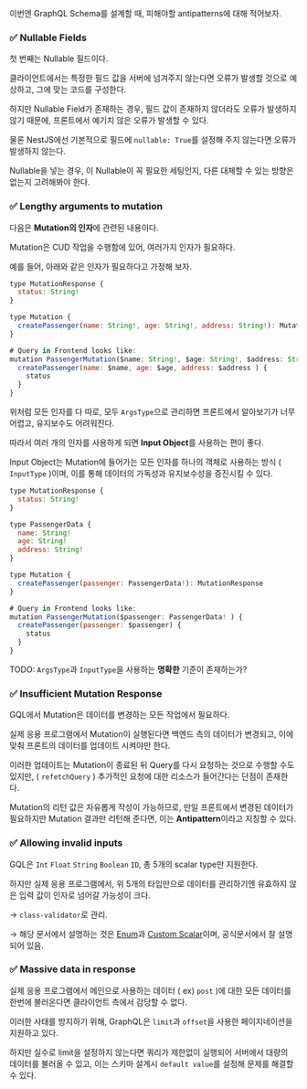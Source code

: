 이번엔 GraphQL Schema를 설계할 때, 피해야할 antipatterns에 대해 적어보자.

### ✅ **Nullable Fields**

첫 번째는 Nullable 필드이다.

클라이언트에서는 특정한 필드 값을 서버에 넘겨주지 않는다면 오류가 발생할 것으로 예상하고, 그에 맞는 코드를 구성한다.

하지만 Nullable Field가 존재하는 경우, 필드 값이 존재하지 않더라도 오류가 발생하지 않기 때문에, 프론트에서 예기치 않은 오류가 발생할 수 있다.

물론 NestJS에선 기본적으로 필드에 `nullable: True`를 설정해 주지 않는다면 오류가 발생하지 않는다.

Nullable을 넣는 경우, 이 Nullable이 꼭 필요한 세팅인지, 다른 대체할 수 있는 방향은 없는지 고려해봐야 한다.

### ✅ **Lengthy arguments to mutation**

다음은 **Mutation의 인자**에 관련된 내용이다.

Mutation은 CUD 작업을 수행함에 있어, 여러가지 인자가 필요하다.

예를 들어, 아래와 같은 인자가 필요하다고 가정해 보자.

```jsx
type MutationResponse {
  status: String!
}

type Mutation {
  createPassenger(name: String!, age: String!, address: String!): MutationResponse
}

# Query in Frontend looks like:
mutation PassengerMutation($name: String!, $age: String!, $address: String! ) {
  createPassenger(name: $name, age: $age, address: $address ) {
    status
  }
}
```

위처럼 모든 인자를 다 따로, 모두 `ArgsType`으로 관리하면 프론트에서 알아보기가 너무 어렵고, 유지보수도 어려워진다.

따라서 여러 개의 인자를 사용하게 되면 **Input Object**를 사용하는 편이 좋다.

Input Object는 Mutation에 들어가는 모든 인자를 하나의 객체로 사용하는 방식 ( `InputType` )이며, 이를 통해 데이터의 가독성과 유지보수성을 증진시킬 수 있다.

```jsx
type MutationResponse {
  status: String!
}

type PassengerData {
  name: String!
  age: String!
  address: String!
}

type Mutation {
  createPassenger(passenger: PassengerData!): MutationResponse
}

# Query in Frontend looks like:
mutation PassengerMutation($passenger: PassengerData! ) {
  createPassenger(passenger: $passenger) {
    status
  }
}
```

TODO: `ArgsType`과 `InputType`을 사용하는 **명확한** 기준이 존재하는가?

### ✅ **Insufficient Mutation Response**

GQL에서 Mutation은 데이터를 변경하는 모든 작업에서 필요하다.

실제 응용 프로그램에서 Mutation이 실행된다면 백엔드 측의 데이터가 변경되고, 이에 맞춰 프론트의 데이터를 업데이트 시켜야만 한다.

이러한 업데이트는 Mutation이 종료된 뒤 Query를 다시 요청하는 것으로 수행할 수도 있지만, ( `refetchQuery` ) 추가적인 요청에 대한 리소스가 들어간다는 단점이 존재한다.

Mutation의 리턴 값은 자유롭게 작성이 가능하므로, 만일 프론트에서 변경된 데이터가 필요하지만 Mutation 결과만 리턴해 준다면, 이는 **Antipattern**이라고 지칭할 수 있다.

### **✅ Allowing invalid inputs**

GQL은 `Int` `Float` `String` `Boolean` `ID`, 총 5개의 scalar type만 지원한다.

하지만 실제 응용 프로그램에서, 위 5개의 타입만으로 데이터를 관리하기엔 유효하지 않은 입력 값이 인자로 넘어갈 가능성이 크다.

→ `class-validator`로 관리.

→ 해당 문서에서 설명하는 것은 [Enum](https://docs.nestjs.com/graphql/unions-and-enums#enums)과 [Custom Scalar](https://docs.nestjs.com/graphql/scalars#scalars)이며, 공식문서에서 잘 설명되어 있음.

### ✅ Massive data in response

실제 응용 프로그램에서 메인으로 사용하는 데이터 ( ex) `post` )에 대한 모든 데이터를 한번에 불러온다면 클라이언트 측에서 감당할 수 없다.

이러한 사태를 방지하기 위해, GraphQL은 `limit`과 `offset`을 사용한 페이지네이션을 지원하고 있다.

하지만 실수로 limit을 설정하지 않는다면 쿼리가 제한없이 실행되어 서버에서 대량의 데이터를 불러올 수 있고, 이는 스키마 설계시 `default value`를 설정해 문제를 해결할 수 있다.
